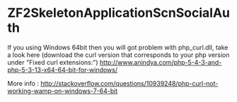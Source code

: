 ZF2SkeletonApplicationScnSocialAuth
===================================

If you using Windows 64bit then you will got problem with php_curl.dll, take a look here (download the curl version that corresponds to your php version under "Fixed curl extensions:")
http://www.anindya.com/php-5-4-3-and-php-5-3-13-x64-64-bit-for-windows/

More info :
http://stackoverflow.com/questions/10939248/php-curl-not-working-wamp-on-windows-7-64-bit

